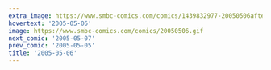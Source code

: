 ```yaml
---
extra_image: https://www.smbc-comics.com/comics/1439832977-20050506after.png
hovertext: '2005-05-06'
image: https://www.smbc-comics.com/comics/20050506.gif
next_comic: '2005-05-07'
prev_comic: '2005-05-05'
title: '2005-05-06'
---
```


